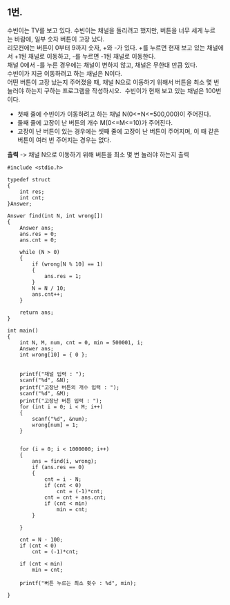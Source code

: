 ## 1번.
수빈이는 TV를 보고 있다. 수빈이는 채널을 돌리려고 했지만, 버튼을 너무 세게 누르는 바람에, 일부 숫자 버튼이 고장 났다.  
리모컨에는 버튼이 0부터 9까지 숫자, +와 -가 있다. +를 누르면 현재 보고 있는 채널에서 +1된 채널로 이동하고, -를 누르면 -1된 채널로 이동한다.  
채널 0에서 -를 누른 경우에는 채널이 변하지 않고, 채널은 무한대 만큼 있다.  
수빈이가 지금 이동하려고 하는 채널은 N이다.  
어떤 버튼이 고장 났는지 주어졌을 때, 채널 N으로 이동하기 위해서 버튼을 최소 몇 번 눌러야 하는지 구하는 프로그램을 작성하시오.  
수빈이가 현재 보고 있는 채널은 100번이다.  
  
  
* 첫째 줄에 수빈이가 이동하려고 하는 채널 N(0<=N<=500,000)이 주어진다.
* 둘째 줄에 고장이 난 버튼의 개수 M(0<=M<=10)가 주어진다.
* 고장이 난 버튼이 있는 경우에는 셋째 줄에 고장이 난 버튼이 주어지며, 이 때 같은 버튼이 여러 번 주어지는 경우는 없다.
  
**출력**
-> 채널 N으로 이동하기 위해 버튼을 최소 몇 번 눌러야 하는지 출력
  
  

```
#include <stdio.h>

typedef struct 
{
	int res;
	int cnt;
}Answer;

Answer find(int N, int wrong[]) 
{
	Answer ans;
	ans.res = 0;
	ans.cnt = 0;

	while (N > 0)
	{
		if (wrong[N % 10] == 1)
		{
			ans.res = 1;
		}
		N = N / 10;
		ans.cnt++;
	}

	return ans;
}

int main()
{
	int N, M, num, cnt = 0, min = 500001, i;
	Answer ans;
	int wrong[10] = { 0 };


	printf("채널 입력 : ");
	scanf("%d", &N);
	printf("고장난 버튼의 개수 입력 : ");
	scanf("%d", &M);
	printf("고장난 버튼 입력 : ");
	for (int i = 0; i < M; i++)
	{
		scanf("%d", &num);
		wrong[num] = 1;
	}


	for (i = 0; i < 1000000; i++)
	{
		ans = find(i, wrong);
		if (ans.res == 0)
		{
			cnt = i - N;
			if (cnt < 0)
				cnt = (-1)*cnt;
			cnt = cnt + ans.cnt;
			if (cnt < min)
				min = cnt;
		}

	}

	cnt = N - 100;
	if (cnt < 0)
		cnt = (-1)*cnt;

	if (cnt < min)
		min = cnt;

	printf("버튼 누르는 최소 횟수 : %d", min);

}
```
